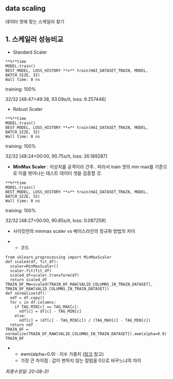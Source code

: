 ## data scaling

데이터 셋에 맞는 스케일러 찾기



## **1. 스케일러 성능비교**

- Standard Scaler 

```
**%**time
MODEL.train()
BEST_MODEL, LOSS_HISTORY **=** train(HAI_DATASET_TRAIN, MODEL, BATCH_SIZE, 32)
Wall time: 0 ns
```

training: 100%

32/32 [48:47<49:38, 93.09s/it, loss: 9.257446]

- Robust Scaler

```
**%**time
MODEL.train()
BEST_MODEL, LOSS_HISTORY **=** train(HAI_DATASET_TRAIN, MODEL, BATCH_SIZE, 32)
Wall time: 0 ns
```

training: 100%

32/32 [48:24<00:00, 90.75s/it, loss: 26.189287]

- **MinMax Scaler** : 이상치를 공격이라 간주.. 따라서 train 셋의 min max를 기준으로 이를 벗어나는 테스트 데이터 셋을 검증할 것.

```
**%**time
MODEL.train()
BEST_MODEL, LOSS_HISTORY **=** train(HAI_DATASET_TRAIN, MODEL, BATCH_SIZE, 32)
Wall time: 0 ns
```

training: 100%

32/32 [48:27<00:00, 90.85s/it, loss: 0.087259]

- 사이킷런의 minmax scaler vs 베이스라인의 정규화 방법의 차이

- - 코드

```
from sklearn.preprocessing import MinMaxScaler
def scaled(df, fit_df):
  scaler=MinMaxScaler()
  scaler.fit(fit_df)
  scaled_df=scaler.transform(df)
  return scaled_df
TRAIN_DF_Mm=scaled(TRAIN_DF_RAW[VALID_COLUMNS_IN_TRAIN_DATASET], TRAIN_DF_RAW[VALID_COLUMNS_IN_TRAIN_DATASET])
def normalize(df):
  ndf = df.copy()
  for c in df.columns:
    if TAG_MIN[c] == TAG_MAX[c]:
      ndf[c] = df[c] - TAG_MIN[c]
    else:
      ndf[c] = (df[c] - TAG_MIN[c]) / (TAG_MAX[c] - TAG_MIN[c])
  return ndf
TRAIN_DF = normalize(TRAIN_DF_RAW[VALID_COLUMNS_IN_TRAIN_DATASET]).ewm(alpha=0.9).mean()
TRAIN_DF
```

- - ewm(alpha=0.9) : 지수 가중치 ([링크](https://pandas.pydata.org/pandas-docs/stable/reference/api/pandas.DataFrame.ewm.html) 참고)
  - 가장 큰 차이점 : 값이 변하지 않는 칼럼을 0으로 바꾸느냐의 차이

*최종수정일: 20-08-31*